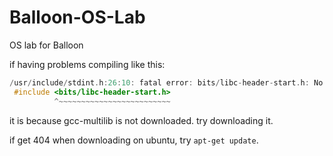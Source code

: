 # __Balloon-OS-Lab__

OS lab for Balloon

if having problems compiling like this:

```C++
/usr/include/stdint.h:26:10: fatal error: bits/libc-header-start.h: No such file or directory
 #include <bits/libc-header-start.h>
          ^~~~~~~~~~~~~~~~~~~~~~~~~~
```

it is because gcc-multilib is not downloaded. try downloading it.

if get 404 when downloading on ubuntu, try `apt-get update`.
